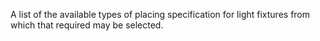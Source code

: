 ﻿A list of the available types of placing specification for light fixtures from which that required may be selected.
